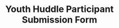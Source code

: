 ---
title: Youth Huddle Participant Submission Form
redirect_to: https://forms.gle/j4B5DgzMzogeYquV6
redirect_from: 
  - /YH23ParticipantSubmission
  - /yh23participantsubmission
---